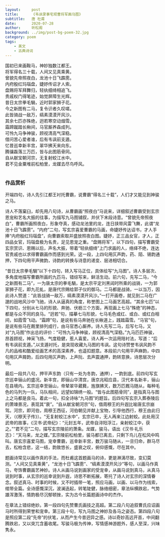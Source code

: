 ```yaml
---
layout:     post
title:      《韦讽录事宅观曹将军画马图》
subtitle:   唐 杜甫
date:       2020-07-28
author:     听松阁
background: ../img/post-bg-poem-32.jpg
category: poem
tags:
    - 美文
    - 古典诗词
---
```


国初已来画鞍马，神妙独数江都王。<br>
将军得名三十载，人间又见真乘黄。<br>
曾貌先帝照夜白，龙池十日飞霹雳。<br>
内府殷红玛瑙盘，婕妤传诏才人索。<br>
盘赐将军拜舞归，轻纨细绮相追飞。<br>
贵戚权门得笔迹，始觉屏障生光辉。<br>
昔日太宗拳毛騧，近时郭家狮子花。<br>
今之新图有二马，复令识者久叹嗟。<br>
此皆骑战一敌万，缟素漠漠开风沙。<br>
其余七匹亦殊绝，迥若寒空动烟雪。<br>
霜蹄蹴踏长楸间，马官厮养森成列。<br>
可怜九马争神骏，顾视清高气深稳。<br>
借问苦心爱者谁，后有韦讽前支遁。<br>
忆昔巡幸新丰宫，翠华拂天来向东。<br>
腾骧磊落三万匹，皆与此图筋骨同。<br>
自从献宝朝河宗，无复射蛟江水中。<br>
君不见金粟堆前松柏里，龙媒去尽鸟呼风。<br>
<br>

### 作品赏析
开端四句，诗人先引江都王衬托曹霸，说曹霸“得名三十载”，人们才又能见到神骏之马。

诗人不落窠臼，却先用八句诗，从曹霸画“照夜白”马说来，详细叙述曹霸受到玄宗恩宠和艺名大振的往事，为描写九马图铺叙，并伏下末段诗意。“曾貌先帝照夜白”，曹霸所画照夜白，形象夺真，感动龙池里的龙，连日挟带风雷飞舞，此谓“龙池十日飞霹雳”。“内府”二句，写玄宗喜爱曹霸的马画，命婕妤传达诏书，才人手捧“内府殷红玛瑙盘”，向曹霸索取并盛放照夜白图。婕妤，正三品女官，才人，正四品女官，玛瑙盘极为名贵，足见恩宠之重。“盘赐将军”，以下四句，描写曹霸受玄宗赏识、恩赐以后，声名大振，带着“轻纨细绮”上门求画的人，络绎不绝，连达官贵戚也以求得曹霸画作而感到光荣。这一段，上四句用仄声韵，药、陌、锡韵通押，下四句用平声微韵，诗韵的转换与诗意的递变、层进相切合。

“昔日太宗拳毛騧”以下十四句，转入写马正位，具体绘写“九马图”。诗人多层次、多角度地描写曹霸所画的九匹马，错综写来，鲜活生动。前六句，先写二马，“今之新图有二马”，一为唐太宗的拳毛騧，是太宗平定刘黑闼时所乘的战骑，一为郭家狮子花，即九花虬，是唐代宗赐给郭子仪的御马。二马都是战骑，一以当万，因此诗人赞道：“此皆战骑一敌万，缟素漠漠开风沙。”一打开画卷，就见到二马在广邈的战地风沙中飞驰，诗人从逼真的角度，称誉图上二马画艺高超。“其余七匹”以下四句，分别从七马的形貌、奔驰、伏枥三个方面，再现画上七马“殊绝”的神态，都是与众不同的良马。“迥若”句，描摹七马形貌，七马毛色或红、或白、或红白相间，如霞雪飞动。“霜蹄”句，是说有些马奔驰在长楸道上，践踏霜雪。“马官”句，是说有些马在厩里排列成行，由马官悉心厮养。诗人先写二马，后写七马，又对“九马图”作出总的评价：“可怜九马争神骏，顾视清高气深稳。”九马匹匹神骏，昂首顾视，神采飞扬，气度稳健，惹人喜爱。诗人再一次运用陪衬法，写道：“后有韦讽前支遁。”,以支遁衬托，是突现收藏九马图的韦讽。这句诗赞誉韦讽风韵不凡的品格和酷爱绘画艺术的高深素养，也遥扣题意。本段前六句用平声麻韵，中四句用仄声屑韵，后四句用仄声韵，上声阮、去声震通押，韵转意换，诗思层次分明。

最后一段共八句，押平声东韵（只有一处为冬韵，通押），一韵到底。前四句写玄宗巡幸骊山的盛况。新丰宫，即骊山华清宫，唐京兆昭应县，汉代本名新丰，骊山在县境内。玄宗巡幸至骊山，帝辇翠华葳蕤，旌旗拂天，数万匹厩马随从，每种毛色的马列为一队，马队相间，远望如锦绣一般。“皆与此图筋骨同”，是指真马与图上之马都是良马。着此一句，扣全诗咏“九马图”的题旨。后四句写玄宗入葬泰陵后的萧竦景况，表现其“衰”。“自从献宝朝河宗”句，借周穆王的升遐比喻唐玄宗崩驾。河宗，即河伯，周穆王西征，河伯朝见并献上宝物，引导他西行，穆王由此归天，（《穆天子传》）。“无复射蛟江水中”，玄宗已卒，无人再来江边射蛟。此处用汉武帝的故事，《汉书·武帝纪》：“元封五年，武帝自浔阳浮江，亲射蛟江中，获之。”“君不见”二句，描写玄宗陵前的萧条。龙媒，骏马，语出《汉书·礼乐志》：“天马来，龙之媒。”玄宗陵前松柏里，骏马都已离去，只剩下鸟儿在松风中鸣叫。唐玄宗喜爱马图，宠幸曹霸，巡幸新丰宫，数万骏马随从，一旦归命，群马尽去，松柏含悲，这一结，韵致悠长，盛衰之叹，俯仰感慨，尽在其中。

题画诗常见以画作真的手法，而杜甫这首题画马的诗，更是淋漓尽致，变幻莫测。“人间又见真乘黄”，“龙池十日飞霹雳”、“缟素漠漠开风沙”等句，以画马作真马，夸饰曹霸画艺神妙。诗人从画马说到画家的受宠幸，从画马说到真马，从真马说到时事，从玄宗的巡幸说到升遐，诗思不断拓展，寄托了诗人对玄宗的深情眷念。叙述真马、时事的时候，又不时插带一笔，照应马画，以画、以马作为线索，绾带全篇。全诗感慨深沉，波澜迭起，转笔陡健，脉络细密，章法纵横跌宕，气势雄浑激荡，情韵极尽沉郁顿挫，实为古今长篇题画诗中的杰作。

在章法上错综绝妙。第一段四句先赞曹氏画技之高超。第二段八句追叙曹氏应诏画马时所得到荣誉和宠幸。第三段十句，写九马图之神妙及各马之姿态。第四段八句是照应第二段“先帝”的伏笔，从而产生今昔迥异之感。诗以奇妙高远开首，中间翻腾跌宕，又以突兀含蓄收尾。写骏马极为传神，写情感神游题外，感人至深，兴味隽永。
